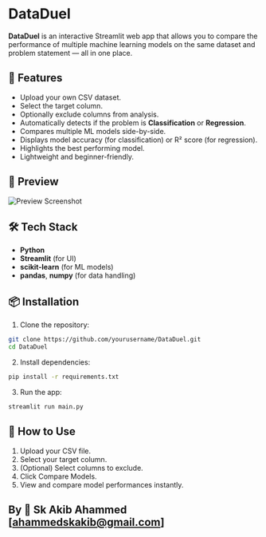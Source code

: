 # DataDuel

**DataDuel** is an interactive Streamlit web app that allows you to compare the performance of multiple machine learning models on the same dataset and problem statement — all in one place.

## 🚀 Features
- Upload your own CSV dataset.
- Select the target column.
- Optionally exclude columns from analysis.
- Automatically detects if the problem is **Classification** or **Regression**.
- Compares multiple ML models side-by-side.
- Displays model accuracy (for classification) or R² score (for regression).
- Highlights the best performing model.
- Lightweight and beginner-friendly.

## 📸 Preview
![Preview Screenshot](screenshot.png)

## 🛠 Tech Stack
- **Python**
- **Streamlit** (for UI)
- **scikit-learn** (for ML models)
- **pandas**, **numpy** (for data handling)

## 📦 Installation
1. Clone the repository:
```bash
git clone https://github.com/yourusername/DataDuel.git
cd DataDuel
```
2. Install dependencies:
```bash
pip install -r requirements.txt
```
3. Run the app:
```bash
streamlit run main.py
```

## 📄 How to Use
1. Upload your CSV file.
2. Select your target column.
3. (Optional) Select columns to exclude.
4. Click Compare Models.
5. View and compare model performances instantly.

## By 💖 Sk Akib Ahammed [ahammedskakib@gmail.com]
